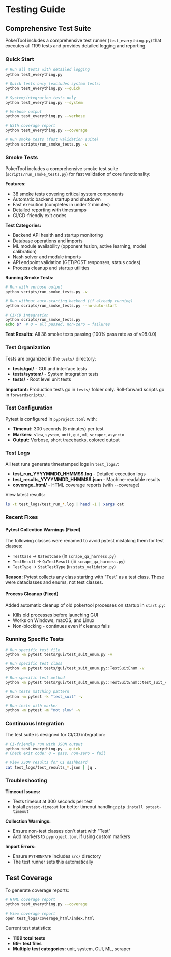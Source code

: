# Testing Guide

## Comprehensive Test Suite

PokerTool includes a comprehensive test runner (`test_everything.py`) that executes all 1199 tests and provides detailed logging and reporting.

### Quick Start

```bash
# Run all tests with detailed logging
python test_everything.py

# Quick tests only (excludes system tests)
python test_everything.py --quick

# System/integration tests only
python test_everything.py --system

# Verbose output
python test_everything.py --verbose

# With coverage report
python test_everything.py --coverage

# Run smoke tests (fast validation suite)
python scripts/run_smoke_tests.py -v
```

### Smoke Tests

PokerTool includes a comprehensive smoke test suite (`scripts/run_smoke_tests.py`) for fast validation of core functionality:

**Features:**
- 38 smoke tests covering critical system components
- Automatic backend startup and shutdown
- Fast execution (completes in under 2 minutes)
- Detailed reporting with timestamps
- CI/CD-friendly exit codes

**Test Categories:**
- Backend API health and startup monitoring
- Database operations and imports
- ML module availability (opponent fusion, active learning, model calibration)
- Nash solver and module imports
- API endpoint validation (GET/POST responses, status codes)
- Process cleanup and startup utilities

**Running Smoke Tests:**

```bash
# Run with verbose output
python scripts/run_smoke_tests.py -v

# Run without auto-starting backend (if already running)
python scripts/run_smoke_tests.py --no-auto-start

# CI/CD integration
python scripts/run_smoke_tests.py
echo $?  # 0 = all passed, non-zero = failures
```

**Test Results:** All 38 smoke tests passing (100% pass rate as of v98.0.0)

### Test Organization

Tests are organized in the `tests/` directory:

- **tests/gui/** - GUI and interface tests
- **tests/system/** - System integration tests
- **tests/** - Root level unit tests

**Important:** Production tests go in `tests/` folder only. Roll-forward scripts go in `forwardscripts/`.

### Test Configuration

Pytest is configured in `pyproject.toml` with:

- **Timeout:** 300 seconds (5 minutes) per test
- **Markers:** `slow`, `system`, `unit`, `gui`, `ml`, `scraper`, `asyncio`
- **Output:** Verbose, short tracebacks, colored output

### Test Logs

All test runs generate timestamped logs in `test_logs/`:

- **test_run_YYYYMMDD_HHMMSS.log** - Detailed execution logs
- **test_results_YYYYMMDD_HHMMSS.json** - Machine-readable results
- **coverage_html/** - HTML coverage reports (with --coverage)

View latest results:
```bash
ls -t test_logs/test_run_*.log | head -1 | xargs cat
```

### Recent Fixes

#### Pytest Collection Warnings (Fixed)

The following classes were renamed to avoid pytest mistaking them for test classes:

- `TestCase` → `QaTestCase` (in `scrape_qa_harness.py`)
- `TestResult` → `QaTestResult` (in `scrape_qa_harness.py`)
- `TestType` → `StatTestType` (in `stats_validator.py`)

**Reason:** Pytest collects any class starting with "Test" as a test class. These were dataclasses and enums, not test classes.

#### Process Cleanup (Fixed)

Added automatic cleanup of old pokertool processes on startup in `start.py`:

- Kills old processes before launching GUI
- Works on Windows, macOS, and Linux
- Non-blocking - continues even if cleanup fails

### Running Specific Tests

```bash
# Run specific test file
python -m pytest tests/gui/test_suit_enum.py -v

# Run specific test class
python -m pytest tests/gui/test_suit_enum.py::TestSuitEnum -v

# Run specific test method
python -m pytest tests/gui/test_suit_enum.py::TestSuitEnum::test_suit_values -v

# Run tests matching pattern
python -m pytest -k "test_suit" -v

# Run tests with marker
python -m pytest -m "not slow" -v
```

### Continuous Integration

The test suite is designed for CI/CD integration:

```bash
# CI-friendly run with JSON output
python test_everything.py --quick
# Check exit code: 0 = pass, non-zero = fail

# View JSON results for CI dashboard
cat test_logs/test_results_*.json | jq .
```

### Troubleshooting

**Timeout Issues:**

- Tests timeout at 300 seconds per test
- Install `pytest-timeout` for better timeout handling: `pip install pytest-timeout`

**Collection Warnings:**

- Ensure non-test classes don't start with "Test"
- Add markers to `pyproject.toml` if using custom markers

**Import Errors:**

- Ensure `PYTHONPATH` includes `src/` directory
- The test runner sets this automatically

## Test Coverage

To generate coverage reports:

```bash
# HTML coverage report
python test_everything.py --coverage

# View coverage report
open test_logs/coverage_html/index.html
```

Current test statistics:

- **1199 total tests**
- **69+ test files**
- **Multiple test categories:** unit, system, GUI, ML, scraper
